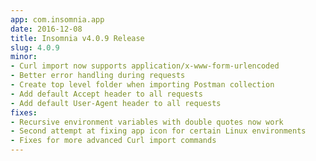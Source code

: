 ```yaml
---
app: com.insomnia.app
date: 2016-12-08
title: Insomnia v4.0.9 Release
slug: 4.0.9
minor:
- Curl import now supports application/x-www-form-urlencoded
- Better error handling during requests
- Create top level folder when importing Postman collection
- Add default Accept header to all requests
- Add default User-Agent header to all requests
fixes:
- Recursive environment variables with double quotes now work
- Second attempt at fixing app icon for certain Linux environments
- Fixes for more advanced Curl import commands
---
```

